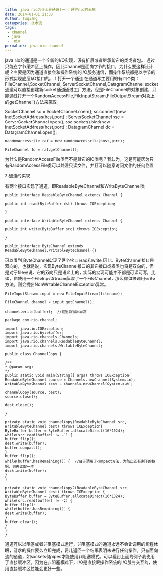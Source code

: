 ```yaml
---
title: java nio为什么是通道(一)：通往nio的云梯
date: 2014-01-01 21:00
Author: fuqiang
categories: 技术流
tags:
 - channel
 - java
 -  nio
permalink: java-nio-channel
---
```



java nio的通道是一个全新的I/O实现，没有扩展或者继承其它的类或者包。
通过只能在字节缓冲区上操作，因此Channel是面向字节的接口，为什么要这样设计呢？主要是因为通道直接会和操作系统的I/O服务通信，而操作系统都是以字节的形式实现底层I/O接口的。
1.打开一个通道 在通道界主要用的有四个类：FileChannel,SocketChannel,
ServerSocketChannel,DatagramChannel
socket通道可以直接创建新socket通道通过工厂方法，但是FileChannel的对象创建，只能通过打开一个RandomAccessFile,FileInputStream,FileOutputStream对象上的getChannel()方法来获取。

</p>
    SocketChannel sc = SocketChannel.open();
    sc.connect(new InetSocketAddress(host,port));
    ServerSocketChannel ssc = ServerSocketChannel.open();
    ssc.socket().bind(new InetSocketAddress(host,port));
    DatagramChannel dc = DatagramChannel.open();

    RandomAccessFile raf = new RandomAccessFile(host,port);
    
    FileChannel fc = raf.getChannel();

为什么是RandomAccessFile类而不是其它的IO类呢？我认为，这是可能因为只有RandomAccessFile类可以处理只读文件，并且可以随意访问文件的任何位置

<!--more--> 2.通道的实现
有两个接口实现了通道，即ReadableByteChannel和WriteByteChannel类

    public interface ReadableByteChannel extends Channel {
    
    public int read(ByteBuffer dst) throws IOException;
    
    }
    
    public interface WritableByteChannel extends Channel {
    
    public int write(ByteBuffer src) throws IOException;
    
    }
    
    public interface ByteChannel extends ReadableByteChannel,WritableByteChannel {}

可以看到,ByteChannel实现了两个接口read和write,因此，ByteChannel接口是双向的，也就是说，实现ByteChannel接口的其它接口或者类也将是双向的，但是对于file来说，它的双向只是语义上的，实际的实现可能并不都是可读可写，比如，你使用一个FileInputStream获取了一个FileChannel，那么你如果调用write方法，则会抛出NonWritableChannelException异常。

    FileInputStream input = new FileInputStream(filename);
    
    FileChannel channel = input.getChannel();
    
    channel.write(buffer);  //这里将抛出异常
    
    package com.nio.channel;
    
    import java.io.IOException;
    import java.nio.ByteBuffer;
    import java.nio.channels.Channels;
    import java.nio.channels.ReadableByteChannel;
    import java.nio.channels.WritableByteChannel;
    
    public class ChannelCopy {
    
    /**
    * @param args
    */
    public static void main(String[] args) throws IOException{
    ReadableByteChannel source = Channels.newChannel(System.in);
    WritableByteChannel dest = Channels.newChannel(System.out);
    
    channelCopy(source, dest);
    source.close();
    
    dest.close();
    
    }
    
    private static void channelCopy(ReadableByteChannel src, WritableByteChannel dest) throws IOException{
    ByteBuffer buffer = ByteBuffer.allocateDirect(16*1024);
    while(src.read(buffer) != -1) {
    buffer.flip();
    dest.write(buffer);
    buffer.compact();
    }
    buffer.flip();
    while(buffer.hasRemaining()) {  //由于调用了compact方法，为防止还有剩下的数据，则再读取一次
    dest.write(buffer);
    }
    }
    
    private static void channelCopy2(ReadableByteChannel src, WritableByteChannel dest) throws IOException {
    ByteBuffer buffer = ByteBuffer.allocateDirect(16*1024);
    while(src.read(buffer) != -2) {
    buffer.flip();
    while(buffer.hasRemaining()) {
    dest.write(buffer);
    }
    buffer.clear();
    }
    }
    }

通道可以以阻塞或者非阻塞模式运行，非阻塞模式的通道永远不会让调用的线程休眠，请求的操作要么立即完成，要儿返回一个结果表明未进行任何操作。只有面向流的通道，如sockets何pipes才能使用非阻塞模式。可以看到上面的例子我使用了直接缓冲区，因为在非阻塞模式下，I/O是直接跟操作系统的I/O服务交互的，使用直接缓冲区性能会更好一些。
